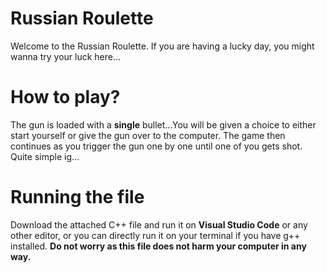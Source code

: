 # Russian Roulette
Welcome to the Russian Roulette. If you are having a lucky day, you might wanna try your luck here...

# How to play?
The gun is loaded with a **single** bullet...You will be given a choice to either start yourself or give the gun over to the computer. The game then continues as you trigger the gun one by one until one of you gets shot. Quite simple ig...

# Running the file
Download the attached C++ file and run it on **Visual Studio Code** or any other editor, or you can directly run it on your terminal if you have g++ installed. **Do not worry as this file does not harm your computer in any way.**
